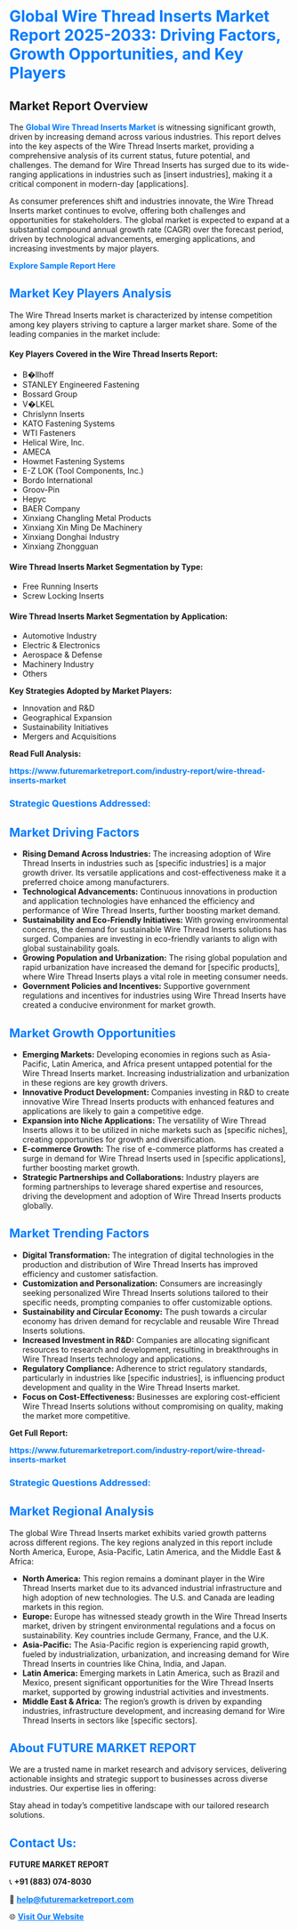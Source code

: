 <h1 style="color: #007BFF;">Global Wire Thread Inserts Market Report 2025-2033: Driving Factors, Growth Opportunities, and Key Players</h1>

<section id="overview">
<h2>Market Report Overview</h2>
<p>The <a href="https://www.futuremarketreport.com/industry-report/wire-thread-inserts-market" style="color: #007BFF; text-decoration: none;"><strong>Global Wire Thread Inserts Market</strong></a> is witnessing significant growth, driven by increasing demand across various industries. This report delves into the key aspects of the Wire Thread Inserts market, providing a comprehensive analysis of its current status, future potential, and challenges. The demand for Wire Thread Inserts has surged due to its wide-ranging applications in industries such as [insert industries], making it a critical component in modern-day [applications].</p>
<p>As consumer preferences shift and industries innovate, the Wire Thread Inserts market continues to evolve, offering both challenges and opportunities for stakeholders. The global market is expected to expand at a substantial compound annual growth rate (CAGR) over the forecast period, driven by technological advancements, emerging applications, and increasing investments by major players.</p>
</section>

<section id="overview">
<p><a href="https://www.futuremarketreport.com/request-sample/reportId=53446" style="color: #007BFF; text-decoration: none;"><strong>Explore Sample Report Here</strong></a></p>
</section>

<section id="key-players">
<h2 style="color: #007BFF;">Market Key Players Analysis</h2>
<p>The Wire Thread Inserts market is characterized by intense competition among key players striving to capture a larger market share. Some of the leading companies in the market include:</p>
<h4>Key Players Covered in the Wire Thread Inserts Report:</h4>
<ul><li>B�llhoff</li><li>STANLEY Engineered Fastening</li><li>Bossard Group</li><li>V�LKEL</li><li>Chrislynn Inserts</li><li>KATO Fastening Systems</li><li>WTI Fasteners</li><li>Helical Wire, Inc.</li><li>AMECA</li><li>Howmet Fastening Systems</li><li>E-Z LOK (Tool Components, Inc.)</li><li>Bordo International</li><li>Groov-Pin</li><li>Hepyc</li><li>BAER Company</li><li>Xinxiang Changling Metal Products</li><li>Xinxiang Xin Ming De Machinery</li><li>Xinxiang Donghai Industry</li><li>Xinxiang Zhongguan</li></ul>
<h4>Wire Thread Inserts Market Segmentation by Type:</h4>
<ul><li>Free Running Inserts</li><li>Screw Locking Inserts</li></ul>

<h4>Wire Thread Inserts Market Segmentation by Application:</h4>
<ul><li>Automotive Industry</li><li>Electric &amp; Electronics</li><li>Aerospace &amp; Defense</li><li>Machinery Industry</li><li>Others</li></ul>
<p><strong>Key Strategies Adopted by Market Players:</strong></p>
<ul>
<li>Innovation and R&D</li>
<li>Geographical Expansion</li>
<li>Sustainability Initiatives</li>
<li>Mergers and Acquisitions</li>
</ul>
</section>

<section>
<p><strong>Read Full Analysis: </strong></p><a href="https://www.futuremarketreport.com/industry-report/wire-thread-inserts-market" style="color: #007BFF; text-decoration: none;"><strong>https://www.futuremarketreport.com/industry-report/wire-thread-inserts-market</strong></a>
<h3 style="color: #007BFF;">Strategic Questions Addressed:</h3>
</section>

<section id="driving-factors">
<h2 style="color: #007BFF;">Market Driving Factors</h2>
<ul>
<li><strong>Rising Demand Across Industries:</strong> The increasing adoption of Wire Thread Inserts in industries such as [specific industries] is a major growth driver. Its versatile applications and cost-effectiveness make it a preferred choice among manufacturers.</li>
<li><strong>Technological Advancements:</strong> Continuous innovations in production and application technologies have enhanced the efficiency and performance of Wire Thread Inserts, further boosting market demand.</li>
<li><strong>Sustainability and Eco-Friendly Initiatives:</strong> With growing environmental concerns, the demand for sustainable Wire Thread Inserts solutions has surged. Companies are investing in eco-friendly variants to align with global sustainability goals.</li>
<li><strong>Growing Population and Urbanization:</strong> The rising global population and rapid urbanization have increased the demand for [specific products], where Wire Thread Inserts plays a vital role in meeting consumer needs.</li>
<li><strong>Government Policies and Incentives:</strong> Supportive government regulations and incentives for industries using Wire Thread Inserts have created a conducive environment for market growth.</li>
</ul>
</section>

<section id="growth-opportunities">
<h2 style="color: #007BFF;">Market Growth Opportunities</h2>
<ul>
<li><strong>Emerging Markets:</strong> Developing economies in regions such as Asia-Pacific, Latin America, and Africa present untapped potential for the Wire Thread Inserts market. Increasing industrialization and urbanization in these regions are key growth drivers.</li>
<li><strong>Innovative Product Development:</strong> Companies investing in R&D to create innovative Wire Thread Inserts products with enhanced features and applications are likely to gain a competitive edge.</li>
<li><strong>Expansion into Niche Applications:</strong> The versatility of Wire Thread Inserts allows it to be utilized in niche markets such as [specific niches], creating opportunities for growth and diversification.</li>
<li><strong>E-commerce Growth:</strong> The rise of e-commerce platforms has created a surge in demand for Wire Thread Inserts used in [specific applications], further boosting market growth.</li>
<li><strong>Strategic Partnerships and Collaborations:</strong> Industry players are forming partnerships to leverage shared expertise and resources, driving the development and adoption of Wire Thread Inserts products globally.</li>
</ul>
</section>

<section id="trending-factors">
<h2 style="color: #007BFF;">Market Trending Factors</h2>
<ul>
<li><strong>Digital Transformation:</strong> The integration of digital technologies in the production and distribution of Wire Thread Inserts has improved efficiency and customer satisfaction.</li>
<li><strong>Customization and Personalization:</strong> Consumers are increasingly seeking personalized Wire Thread Inserts solutions tailored to their specific needs, prompting companies to offer customizable options.</li>
<li><strong>Sustainability and Circular Economy:</strong> The push towards a circular economy has driven demand for recyclable and reusable Wire Thread Inserts solutions.</li>
<li><strong>Increased Investment in R&D:</strong> Companies are allocating significant resources to research and development, resulting in breakthroughs in Wire Thread Inserts technology and applications.</li>
<li><strong>Regulatory Compliance:</strong> Adherence to strict regulatory standards, particularly in industries like [specific industries], is influencing product development and quality in the Wire Thread Inserts market.</li>
<li><strong>Focus on Cost-Effectiveness:</strong> Businesses are exploring cost-efficient Wire Thread Inserts solutions without compromising on quality, making the market more competitive.</li>
</ul>
</section>

<section>
<p><strong>Get Full Report: </strong></p><a href="https://www.futuremarketreport.com/industry-report/wire-thread-inserts-market" style="color: #007BFF; text-decoration: none;"><strong>https://www.futuremarketreport.com/industry-report/wire-thread-inserts-market</strong></a>
<h3 style="color: #007BFF;">Strategic Questions Addressed:</h3>
</section>


<section id="regional-analysis">
<h2 style="color: #007BFF;">Market Regional Analysis</h2>
<p>The global Wire Thread Inserts market exhibits varied growth patterns across different regions. The key regions analyzed in this report include North America, Europe, Asia-Pacific, Latin America, and the Middle East & Africa:</p>
<ul>
<li><strong>North America:</strong> This region remains a dominant player in the Wire Thread Inserts market due to its advanced industrial infrastructure and high adoption of new technologies. The U.S. and Canada are leading markets in this region.</li>
<li><strong>Europe:</strong> Europe has witnessed steady growth in the Wire Thread Inserts market, driven by stringent environmental regulations and a focus on sustainability. Key countries include Germany, France, and the U.K.</li>
<li><strong>Asia-Pacific:</strong> The Asia-Pacific region is experiencing rapid growth, fueled by industrialization, urbanization, and increasing demand for Wire Thread Inserts in countries like China, India, and Japan.</li>
<li><strong>Latin America:</strong> Emerging markets in Latin America, such as Brazil and Mexico, present significant opportunities for the Wire Thread Inserts market, supported by growing industrial activities and investments.</li>
<li><strong>Middle East & Africa:</strong> The region’s growth is driven by expanding industries, infrastructure development, and increasing demand for Wire Thread Inserts in sectors like [specific sectors].</li>
</ul>
</section>

<footer>
<h2 style="color: #007BFF;">About FUTURE MARKET REPORT</h2>
<p>We are a trusted name in market research and advisory services, delivering actionable insights and strategic support to businesses across diverse industries. Our expertise lies in offering:</p>

<p>Stay ahead in today’s competitive landscape with our tailored research solutions.</p>

<h2 style="color: #007BFF;">Contact Us:</h2>
<p><strong>FUTURE MARKET REPORT</strong></p>
<p>📞 <strong>+91 (883) 074-8030</strong></p>
<p>📧 <strong><a href="mailto:help@futuremarketreport.com" style="color: #007BFF;">help@futuremarketreport.com</a></strong></p>
<p>🌐 <strong><a href="https://www.futuremarketreport.com/" style="color: #007BFF;">Visit Our Website</a></strong></p>
</footer>